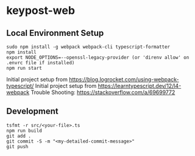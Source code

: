# keypost-web

## Local Environment Setup
```
sudo npm install -g webpack webpack-cli typescript-formatter
npm install
export NODE_OPTIONS=--openssl-legacy-provider (or 'direnv allow' on .envrc file if installed)
npm run start
```

Initial project setup from https://blog.logrocket.com/using-webpack-typescript/
Initial project setup from https://learntypescript.dev/12/l4-webpack
Trouble Shooting: https://stackoverflow.com/a/69699772

## Development
```
tsfmt -r src/<your-file>.ts
npm run build
git add .
git commit -S -m "<my-detailed-commit-message>"
git push
```


